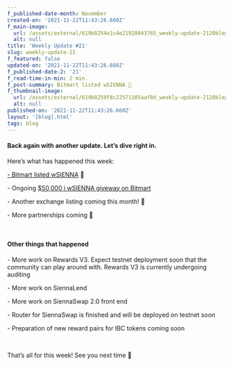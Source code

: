 ```yaml
---
f_published-date-month: November
created-on: '2021-11-22T11:43:26.660Z'
f_main-image:
  url: /assets/external/619b8254e1c4e21928043765_weekly-update-2120blog.jpg
  alt: null
title: 'Weekly Update #21'
slug: weekly-update-21
f_featured: false
updated-on: '2021-11-22T11:43:26.660Z'
f_published-date-2: '21'
f_read-time-in-min: 2 min.
f_post-summary: Bitmart listed wSIENNA 🚀
f_thumbnail-image:
  url: /assets/external/619b8250f8c22571105aaf8d_weekly-update-2120blog20thump.jpg
  alt: null
published-on: '2021-11-22T11:43:26.660Z'
layout: '[blog].html'
tags: blog
---
```


#### Back again with another update. Let’s dive right in.

Here’s what has happened this week:

[\- Bitmart listed wSIENNA](https://www.bitmart.com/trade/en?symbol=WSIENNA_USDT&layout=basic) 🚀

\- Ongoing [$50,000 i wSIENNA giveway on Bitmart](https://support.bmx.fund/hc/en-us/articles/4410581653147-Sienna-Network-Welcome-Party-50-000-Worth-of-WSIENNA-Giveaway-)

\- Another exchange listing coming this month! 🚀

\- More partnerships coming 🚀

‍

#### **Other things that happened**

\- More work on Rewards V3. Expect testnet deployment soon that the community can play around with. Rewards V3 is currently undergoing auditing

\- More work on SiennaLend

\- More work on SiennaSwap 2.0 front end

\- Router for SiennaSwap is finished and will be deployed on testnet soon

\- Preparation of new reward pairs for IBC tokens coming soon

‍

That’s all for this week! See you next time 🚀

  

‍
